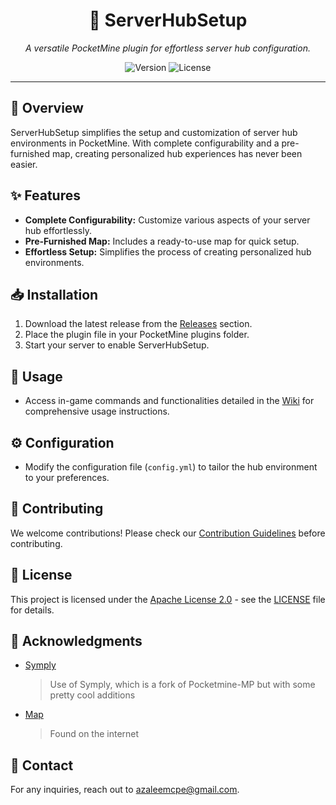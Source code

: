 <h1 align="center">🚀 ServerHubSetup</h1>

<p align="center">
  <em>A versatile PocketMine plugin for effortless server hub configuration.</em>
</p>

<p align="center">
  <img src="https://img.shields.io/badge/version-1.0.0-blue.svg" alt="Version">
  <img src="https://img.shields.io/badge/license-Apache%202.0-green.svg" alt="License">
</p>

---

## 🌟 Overview

ServerHubSetup simplifies the setup and customization of server hub environments in PocketMine. With complete configurability and a pre-furnished map, creating personalized hub experiences has never been easier.

## ✨ Features

- **Complete Configurability:** Customize various aspects of your server hub effortlessly.
- **Pre-Furnished Map:** Includes a ready-to-use map for quick setup.
- **Effortless Setup:** Simplifies the process of creating personalized hub environments.

## 📥 Installation

1. Download the latest release from the [Releases](link_to_releases) section.
2. Place the plugin file in your PocketMine plugins folder.
3. Start your server to enable ServerHubSetup.

## 📘 Usage

- Access in-game commands and functionalities detailed in the [Wiki](link_to_wiki) for comprehensive usage instructions.

## ⚙️ Configuration

- Modify the configuration file (`config.yml`) to tailor the hub environment to your preferences.

## 🤝 Contributing

We welcome contributions! Please check our [Contribution Guidelines](link_to_contribution_guidelines) before contributing.

## 📝 License

This project is licensed under the [Apache License 2.0](https://github.com/AzaleeX/ServerHubSetup/blob/stable/LICENSE) - see the [LICENSE](https://github.com/AzaleeX/ServerHubSetup/blob/stable/LICENSE) file for details.

## 🙌 Acknowledgments

- [Symply](link_to_symply)
  > Use of Symply, which is a fork of Pocketmine-MP but with some pretty cool additions
- [Map](link_to_map)
  > Found on the internet

## 📧 Contact

For any inquiries, reach out to [azaleemcpe@gmail.com](mailto:azaleemcpe@gmail.com).
